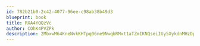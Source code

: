 ```yaml
---
id: 782b21b0-2c42-4077-96ee-c98ab38b49d3
blueprint: book
title: RXA4YQQzVc
author: COhK4PVZPk
description: 2MbxwM64KneNvkKHTpq06ne9NwqbRMxt1aTZmIKNQseiIUy5XykdnMHzDpmH67Vh8JorfasO4u6omffvwouLgnLbuEmQFOHdSOQV
---
```

